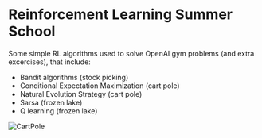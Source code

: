 # Reinforcement Learning Summer School

Some simple RL algorithms used to solve OpenAI gym problems (and extra excercises), that include:

* Bandit algorithms (stock picking)
* Conditional Expectation Maximization (cart pole)
* Natural Evolution Strategy (cart pole)
* Sarsa (frozen lake)
* Q learning (frozen lake)

![CartPole](https://github.com/vlyubin/ml/rl_summer_school/cartpole.gif "CartPole")
